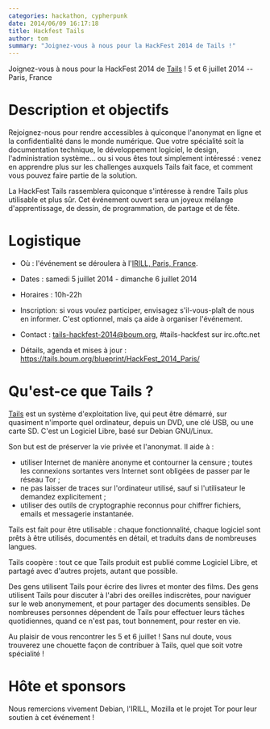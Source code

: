 ```yaml
---
categories: hackathon, cypherpunk
date: 2014/06/09 16:17:18
title: Hackfest Tails
author: tom
summary: "Joignez-vous à nous pour la HackFest 2014 de Tails !"
---
```



Joignez-vous à nous pour la HackFest 2014 de [Tails](https://tails.boum.org/) !
5 et 6 juillet 2014 -- Paris, France

Description et objectifs
========================

Rejoignez-nous pour rendre accessibles à quiconque l'anonymat en ligne
et la confidentialité dans le monde numérique. Que votre spécialité
soit la documentation technique, le développement logiciel, le design,
l'administration système... ou si vous êtes tout simplement
intéressé : venez en apprendre plus sur les challenges auxquels Tails
fait face, et comment vous pouvez faire partie de la solution.

La HackFest Tails rassemblera quiconque s'intéresse à rendre Tails
plus utilisable et plus sûr. Cet événement ouvert sera un joyeux
mélange d'apprentissage, de dessin, de programmation, de partage et
de fête.

Logistique
==========

* Où : l'événement se déroulera à l'[IRILL, Paris,
  France](https://www.irill.org/about/information-for-guests).

* Dates : samedi 5 juillet 2014 - dimanche 6 juillet 2014

* Horaires : 10h-22h

* Inscription: si vous voulez participer, envisagez s'il-vous-plaît de
  nous en informer. C'est optionnel, mais ça aide
  à organiser l'événement.

* Contact : <tails-hackfest-2014@boum.org>, #tails-hackfest sur
  irc.oftc.net

* Détails, agenda et mises à jour :
  <https://tails.boum.org/blueprint/HackFest_2014_Paris/>

Qu'est-ce que Tails ?
=====================

[Tails](https://tails.boum.org/) est un système d'exploitation live, qui peut
être démarré, sur quasiment n'importe quel ordinateur, depuis un DVD, une clé
USB, ou une carte SD. C'est un Logiciel Libre, basé sur Debian GNU/Linux.

Son but est de préserver la vie privée et l'anonymat. Il aide à :

 * utiliser Internet de manière anonyme et contourner la censure ;
   toutes les connexions sortantes vers Internet sont obligées de
   passer par le réseau Tor ;
 * ne pas laisser de traces sur l'ordinateur utilisé, sauf si
   l'utilisateur le demandez explicitement ;
 * utiliser des outils de cryptographie reconnus pour chiffrer
   fichiers, emails et messagerie instantanée.

Tails est fait pour être utilisable : chaque fonctionnalité, chaque
logiciel sont prêts à être utilisés, documentés en détail, et traduits
dans de nombreuses langues.

Tails coopère : tout ce que Tails produit est publié comme Logiciel
Libre, et partagé avec d'autres projets, autant que possible.

Des gens utilisent Tails pour écrire des livres et monter des films.
Des gens utilisent Tails pour discuter à l'abri des oreilles
indiscrètes, pour naviguer sur le web anonymement, et pour partager
des documents sensibles. De nombreuses personnes dépendent de Tails
pour effectuer leurs tâches quotidiennes, quand ce n'est pas, tout
bonnement, pour rester en vie.

Au plaisir de vous rencontrer les 5 et 6 juillet ! Sans nul doute,
vous trouverez une chouette façon de contribuer à Tails, quel que soit
votre spécialité !

Hôte et sponsors
================

Nous remercions vivement Debian, l'IRILL, Mozilla et le projet Tor
pour leur soutien à cet événement !
